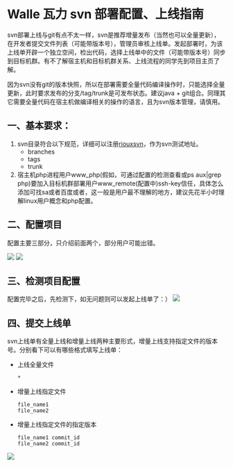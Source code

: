 Walle 瓦力 svn 部署配置、上线指南
==============================

svn部署上线与git有点不太一样，svn是推荐增量发布（当然也可以全量更新），在开发者提交文件列表（可能带版本号），管理员审核上线单。发起部署时，为该上线单开辟一个独立空间，检出代码，选择上线单中的文件（可能带版本号）同步到目标机群。有不了解宿主机和目标机群关系、上线流程的同学先到项目主页了解。

因为svn没有git的版本快照，所以在部署需要全量代码编译操作时，只能选择全量更新，此时要求发布的分支/tag/trunk是可发布状态。建议java + git组合。同理其它需要全量代码在宿主机做编译相关的操作的语言，且为svn版本管理，请慎用。

一、基本要求：
-----------

1. svn目录符合以下规范，详细可以注册[riouxsvn](https://riouxsvn.com)，作为svn测试地址。
    - branches
    - tags
    - trunk
2. 宿主机php进程用户www_php(假如，可通过配置的检测查看或ps aux|grep php)要加入目标机群部署用户www_remote(配置中)ssh-key信任，具体怎么添加可找sa或者百度或者[](https://github.com/meolu/walle-web/blob/master/docs/qa.md#如何添加用户ssh-key到目标机群部署用户ssh-key信任)，这一般是用户最不理解的地方，建议先花半小时理解linux用户概念和php配置。

二、配置项目
----------

配置主要三部分，只介绍前面两个，部分用户可能出错。

![](https://github.com/meolu/walle-web/blob/master/screenshots/base-svn.jpg)
![](https://github.com/meolu/walle-web/blob/master/screenshots/task.jpg)

三、检测项目配置
-------------

配置完毕之后，先检测下，如无问题则可以发起上线单了：）
![](https://github.com/meolu/walle-web/blob/master/screenshots/detection.png)

四、提交上线单
------------
svn上线单有全量上线和增量上线两种主要形式，增量上线支持指定文件的版本号。分别看下可以有哪些格式填写上线单：

- 上线全量文件  

    ```
    *
    ```
- 增量上线指定文件

    ```
    file_name1
    file_name2
    ```
- 增量上线指定文件的指定版本

    ```
    file_name1 commit_id
    file_name2 commit_id
    ```

![](https://github.com/meolu/walle-web/blob/master/screenshots/walle-svn-submit.jpg)
